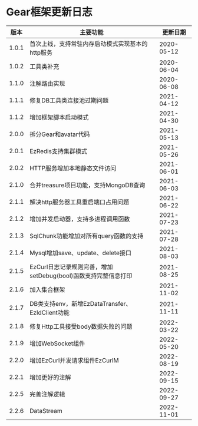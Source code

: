 # Gear框架更新日志

| 版本     | 主要功能                                      | 更新日期       |
|--------|-------------------------------------------|------------|
| 1.0.1  | 首次上线，支持常驻内存启动模式实现基本的http服务                | 2020-05-12 |
| 1.0.2  | 工具类补充                                     | 2020-06-04 |
| 1.1.0  | 注解路由实现                                    | 2020-06-08 |
| 1.1.1  | 修复DB工具类连接池过期问题                            | 2021-04-12 |
| 1.1.2  | 增加框架脚本启动模式                                | 2021-04-30 |
| 2.0.0  | 拆分Gear和avatar代码                           | 2021-05-13 |
| 2.0.1  | EzRedis支持集群模式                             | 2021-05-26 |
| 2.0.2  | HTTP服务增加本地静态文件访问                          | 2021-06-01 |
| 2.1.0  | 合并treasure项目功能，支持MongoDB查询                | 2021-06-03 |
| 2.1.1  | 解决http服务器工具重启端口占用问题                       | 2021-06-22 |
| 2.1.2  | 增加并发启动器，支持多进程调用函数                         | 2021-07-23 |
| 2.1.3  | SqlChunk功能增加对所有query函数的支持                 | 2021-07-28 |
| 2.1.4  | Mysql增加save、update、delete接口               | 2021-08-03 |
| 2.1.5  | EzCurl日志记录规则完善，增加setDebug(bool)函数支持完整信息打印 | 2021-08-25 |
| 2.1.6  | 加入集合框架                                    | 2021-11-02 |
| 2.1.7  | DB类支持env，新增EzDataTransfer、EzIdClient功能    | 2021-11-11 |
| 2.1.8  | 修复Http工具接受body数据失败的问题                     | 2022-03-22 |
| 2.1.9  | 增加WebSocket组件                             | 2022-05-20 |
| 2.2.0  | 增加EzCurl并发请求组件EzCurlM                     | 2022-08-19 |
| 2.2.1  | 增加更好的注解                                   | 2022-09-15 |
| 2.2.5  | 完善注解逻辑                                    | 2022-09-27 |
| 2.2.6 | DataStream                                | 2022-11-01 |
